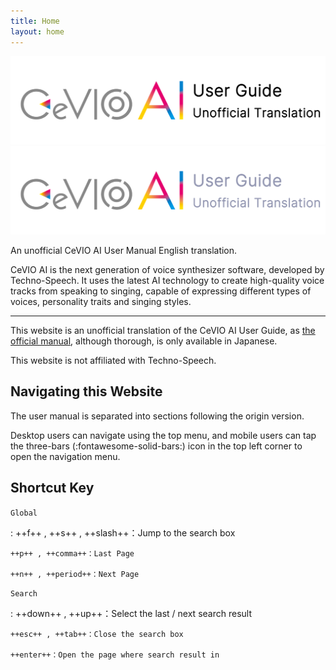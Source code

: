 ```yaml
---
title: Home
layout: home
---
```


![header](intro/images/header_image_title.png#only-light)
![header](intro/images/header_image_title_dark.png#only-dark)

An unofficial CeVIO AI User Manual English translation.

CeVIO AI is the next generation of voice synthesizer software, developed by Techno-Speech. It uses the latest AI technology to create high-quality voice tracks from speaking to singing, capable of expressing different types of voices, personality traits and singing styles.

---

This website is an unofficial translation of the CeVIO AI User Guide, as [the official manual](https://cevio.jp/guide/cevio_ai/), although thorough, is only available in Japanese. 

This website is not affiliated with Techno-Speech.

## Navigating this Website

The user manual is separated into sections following the origin version.

Desktop users can navigate using the top menu, and mobile users can tap the three-bars (:fontawesome-solid-bars:) icon in the top left corner to open the navigation menu.

## Shortcut Key

`Global`

:   ++f++ , ++s++ , ++slash++：Jump to the search box

    ++p++ , ++comma++：Last Page

    ++n++ , ++period++：Next Page

`Search`

:   ++down++ , ++up++：Select the last / next search result

    ++esc++ , ++tab++：Close the search box

    ++enter++：Open the page where search result in

<!-- ## 免责声明

> お客様が当サイトからリンクが張られている第三者のウェブサイト、または当サイトへリンクを張っている第三者のウェブサイトから取得された各種情報のご利用によって生じたいかなる損害についても責任を負いません。
>
> The Company accepts no liability for any loss or damage arising from your use of information obtained from third-party websites linked to this website or from third-party websites that have links to this website. -->
